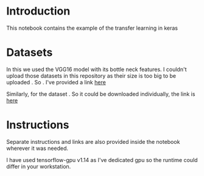 # Introduction
This notebook contains the example of the transfer learning in keras

# Datasets

In this we used the VGG16 model with its bottle neck features. I couldn't upload those datasets in this repository as their size is too big
to be uploaded . So . I've provided a link [here](https://s3-us-west-1.amazonaws.com/udacity-aind/dog-project/DogVGG16Data.npz)

Similarly, for the dataset . So it could be downloaded individually, the link is [here](https://s3-us-west-1.amazonaws.com/udacity-aind/dog-project/dogImages.zip)

# Instructions

Separate instructions and links are also provided inside the notebook wherever it was needed.

I have used tensorflow-gpu v1.14 as I've dedicated
gpu so the runtime could differ in your workstation.

